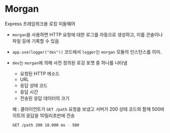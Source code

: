 # Morgan
Express 프레임워크용 로킹 미들웨어

- `morgan`을 사용하면 HTTP 요청에 대한 로그를 자동으로 생성하고, 이를 콘솔이나 파일 등에 기록할 수 있음

- `app.use(logger("dev"))` 코드에서 `logger`는 `morgan` 모듈의 인스턴스를 의미.
- `dev`는 `morgan`에 의해 사전 정의된 로깅 포맷 중 하나를 나타냄
  - 요청된 HTTP 메소드
  - URL
  - 응답 상태 코드
  - 응답 시간
  - 전송된 응답 데이터의 크기
 
  예 : 클라이언트가 `GET /path` 요청을 보냈고 서버가 200 상태 코드와 함께 500바이트의 응답을 10밀리초만에 전송
  ```bash
  GET /path 200 10.000 ms - 500
  ```
  
